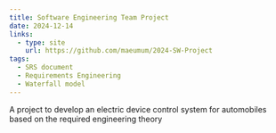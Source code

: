 ```yaml
---
title: Software Engineering Team Project
date: 2024-12-14
links:
  - type: site
    url: https://github.com/maeumum/2024-SW-Project
tags:
  - SRS document
  - Requirements Engineering
  - Waterfall model
---
```


A project to develop an electric device control system for automobiles based on the required engineering theory

<!--more-->
